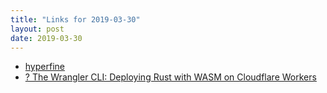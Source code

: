 ```yaml
---
title: "Links for 2019-03-30"
layout: post
date: 2019-03-30
---
```


* [hyperfine](https://cli.fan/posts/hyperfine/)
* [? The Wrangler CLI: Deploying Rust with WASM on Cloudflare Workers](https://blog.cloudflare.com/introducing-wrangler-cli/)

